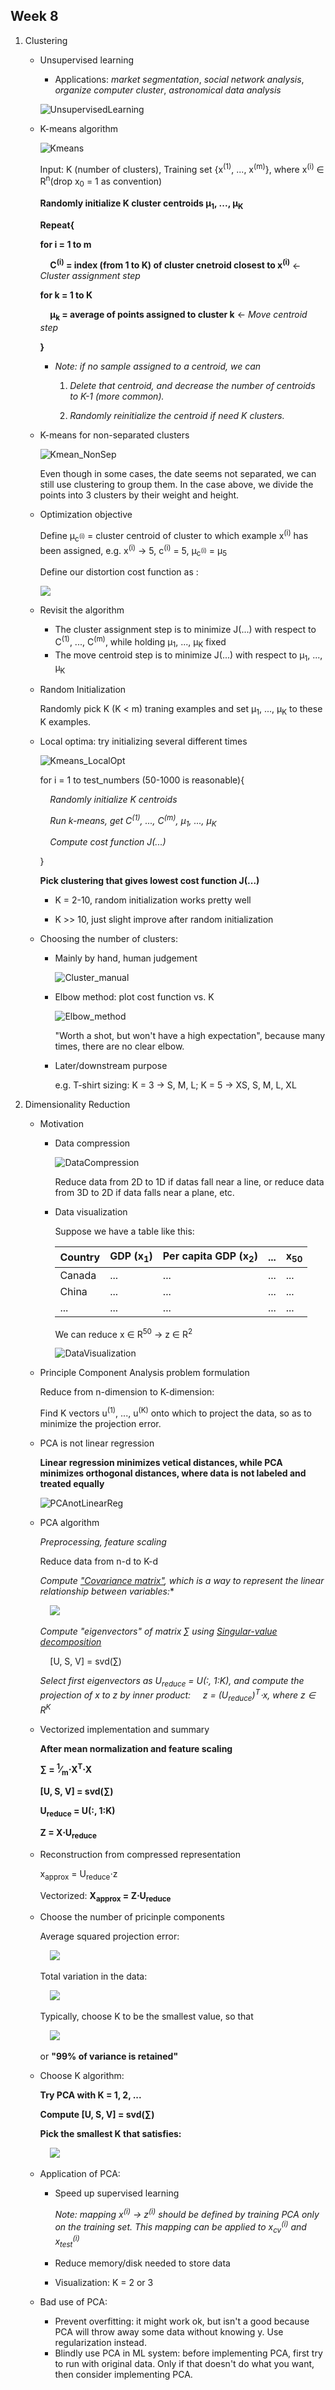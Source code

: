 ## Week 8
1. Clustering
    * Unsupervised learning

        * Applications: *market segmentation*, *social network analysis*, *organize computer cluster*, *astronomical data analysis*

        ![UnsupervisedLearning](../images/UnsupervisedLearning.jpg)

    * K-means algorithm
        
        ![Kmeans](../images/Kmeans.jpg)

        Input: K (number of clusters), Training set {x<sup>(1)</sup>, ..., x<sup>(m)</sup>}, where x<sup>(i)</sup> &isin; R<sup>n</sup>(drop x<sub>0</sub> = 1 as convention)

        **Randomly initialize K cluster centroids &mu;<sub>1</sub>, ..., &mu;<sub>K</sub>**

        **Repeat{**

        **for i = 1 to m**
        
        &nbsp;&nbsp;&nbsp;&nbsp;**C<sup>(i)</sup> = index (from 1 to K) of cluster cnetroid closest to x<sup>(i)</sup>** &larr; *Cluster assignment step*

        **for k = 1 to K**

        &nbsp;&nbsp;&nbsp;&nbsp;**&mu;<sub>k</sub> = average of points assigned to cluster k** &larr; *Move centroid step*

        **}**


        * *Note: if no sample assigned to a centroid, we can*

            1. *Delete that centroid, and decrease the number of centroids to K-1 (more common).*
    
            2. *Randomly reinitialize the centroid if need K clusters.*


    * K-means for non-separated clusters

        ![Kmean_NonSep](../images/Kmean_NonSep.jpg)

        Even though in some cases, the date seems not separated, we can still use clustering to group them. In the case above, we divide the points into 3 clusters by their weight and height.

    * Optimization objective

        Define &mu;<sub>c<sup>(i)</sup></sub> = cluster centroid of cluster to which example x<sup>(i)</sup> has been assigned, e.g. x<sup>(i)</sup> &rarr; 5, c<sup>(i)</sup> = 5, &mu;<sub>c<sup>(i)</sup></sub> = &mu;<sub>5</sub>

        Define our distortion cost function as :

        <img src="https://latex.codecogs.com/svg.latex?J(c^{(1)},...,c^{(m)},\mu_1,...,\mu_K)=\frac{1}{m}\sum_{i=1}^{m}||x^{(i)}-\mu_{c^{(i)}}||^2"/>

    * Revisit the algorithm
        
        * The cluster assignment step is to minimize J(...) with respect to C<sup>(1)</sup>, ..., C<sup>(m)</sup>, while holding &mu;<sub>1</sub>, ..., &mu;<sub>K</sub> fixed
        * The move centroid step is to minimize J(...) with respect to &mu;<sub>1</sub>, ..., &mu;<sub>K</sub>

    * Random Initialization
       
        Randomly pick K (K < m) traning examples and set &mu;<sub>1</sub>, ..., &mu;<sub>K</sub> to these K examples. 

    * Local optima: try initializing several different times

        ![Kmeans_LocalOpt](../images/Kmeans_LocalOpt.jpg)
        
        for i = 1 to test_numbers (50-1000 is reasonable){

        &nbsp;&nbsp;&nbsp;&nbsp;*Randomly initialize K centroids*

        &nbsp;&nbsp;&nbsp;&nbsp;*Run k-means, get C<sup>(1)</sup>, ..., C<sup>(m)</sup>, &mu;<sub>1</sub>, ..., &mu;<sub>K</sub>*

        &nbsp;&nbsp;&nbsp;&nbsp;*Compute cost function J(...)*

        }

        **Pick clustering that gives lowest cost function J(...)**

        * K = 2-10, random initialization works pretty well

        * K >> 10, just slight improve after random initialization

    * Choosing the number of clusters: 

        * Mainly by hand, human judgement
            
            ![Cluster_manual](../images/Cluster_manual.jpg)

        * Elbow method: plot cost function vs. K

            ![Elbow_method](../images/Elbow_Method.jpg)

            "Worth a shot, but won't have a high expectation", because many times, there are no clear elbow.

        * Later/downstream purpose

            e.g. T-shirt sizing: K = 3 &rarr; S, M, L; K = 5 &rarr; XS, S, M, L, XL

2. Dimensionality Reduction
    * Motivation
        * Data compression
            
            ![DataCompression](../images/DataCompression.jpg)

            Reduce data from 2D to 1D if datas fall near a line, or reduce data from 3D to 2D if data falls near a plane, etc.

        * Data visualization

            Suppose we have a table like this:

            Country|GDP (x<sub>1</sub>)| Per capita GDP (x<sub>2</sub>)|...|x<sub>50</sub>
            --|--|--|--|--
            Canada|...|...|...|...
            China|...|...|...|...
            ...|...|...|...|...

            We can reduce x &isin; R<sup>50</sup> &rarr; z &isin; R<sup>2</sup>

            ![DataVisualization](../images/DataVisualizatioin.jpg)
    * Principle Component Analysis problem formulation

        Reduce from n-dimension to K-dimension:

        Find K vectors u<sup>(1)</sup>, ..., u<sup>(K)</sup> onto which to project the data, so as to minimize the projection error.

    * PCA is not linear regression

        **Linear regression minimizes vetical distances, while PCA minimizes orthogonal distances, where data is not labeled and treated equally**

        ![PCAnotLinearReg](../images/PCAnotLinearReg.jpg)

    * PCA algorithm

        *Preprocessing, feature scaling*
        
        Reduce data from n-d to K-d

        *Compute ["Covariance matrix"](https://en.wikipedia.org/wiki/Covariance_matrix), which is a way to represent the linear relationship between variables:**
        
        &nbsp;&nbsp;&nbsp;&nbsp;<img src="https://latex.codecogs.com/svg.latex?\sum=\sum_{i=1}^{n}x^{(i)}(x^{(i)})^T"/>

        *Compute "eigenvectors" of matrix &sum; using [Singular-value decomposition](https://en.wikipedia.org/wiki/Singular-value_decomposition)*
            
        &nbsp;&nbsp;&nbsp;&nbsp;[U, S, V] = svd(&sum;)

        *Select first eigenvectors as U<sub>reduce</sub> = U(:, 1:K), and compute the projection of x to z by inner product:
        &nbsp;&nbsp;&nbsp;&nbsp;z = (U<sub>reduce</sub>)<sup>T</sup>&sdot;x, where z &isin; R<sup>K<sup>*

    * Vectorized implementation and summary
        
        **After mean normalization and feature scaling**

        **&sum; = <sup>1</sup>&frasl;<sub>m</sub>&sdot;X<sup>T</sup>&sdot;X**

        **[U, S, V] = svd(&sum;)**

        **U<sub>reduce</sub> = U(:, 1:K)**

        **Z = X&sdot;U<sub>reduce</sub>**

    * Reconstruction from compressed representation

        x<sub>approx</sub> = U<sub>reduce</sub>&sdot;z 

        Vectorized: **X<sub>approx</sub> = Z&sdot;U<sub>reduce</sub>**

    * Choose the number of pricinple components

        Average squared projection error:

        &nbsp;&nbsp;&nbsp;&nbsp;<img src="https://latex.codecogs.com/svg.latex?\frac{1}{m}\sum_{i=1}^{m}||x^{(i)}-x_{approx}^{(i)}||^2"/>

        Total variation in the data:
    
        &nbsp;&nbsp;&nbsp;&nbsp;<img src="https://latex.codecogs.com/svg.latex?\frac{1}{m}\sum_{i=1}^{m}||x^{(i)}||^2"/>

        Typically, choose K to be the smallest value, so that

        &nbsp;&nbsp;&nbsp;&nbsp;<img src="https://latex.codecogs.com/svg.latex?\frac{\frac{1}{m}\sum_{i=1}^{m}||x^{(i)}-x_{approx}^{(i)}||^2}{\frac{1}{m}\sum_{i=1}^{m}||x^{(i)}||^2}\le0.01"/>

        or **"99% of variance is retained"**

    * Choose K algorithm:
        
        **Try PCA with K = 1, 2, ...**

        **Compute [U, S, V] = svd(&sum;)**

        **Pick the smallest K that satisfies:**
            
        &nbsp;&nbsp;&nbsp;&nbsp;<img src="https://latex.codecogs.com/svg.latex?\frac{\sum_{i=1}^{K}S_{ii}}{\sum_{i=1}^{n}S_{ii}}\ge0.99"/>

    * Application of PCA:
        
        * Speed up supervised learning

            *Note: mapping x<sup>(i)</sup> &rarr; z<sup>(i)</sup> should be defined by training PCA only on the training set. This mapping can be applied to x<sub>cv</sub><sup>(i)</sup> and x<sub>test</sub><sup>(i)</sup>*

        * Reduce memory/disk needed to store data
        * Visualization: K = 2 or 3

    * Bad use of PCA:

        * Prevent overfitting: it might work ok, but isn't a good because PCA will throw away some data without knowing y. Use regularization instead.
        * Blindly use PCA in ML system: before implementing PCA, first try to run with original data. Only if that doesn't do what you want, then consider implementing PCA.
